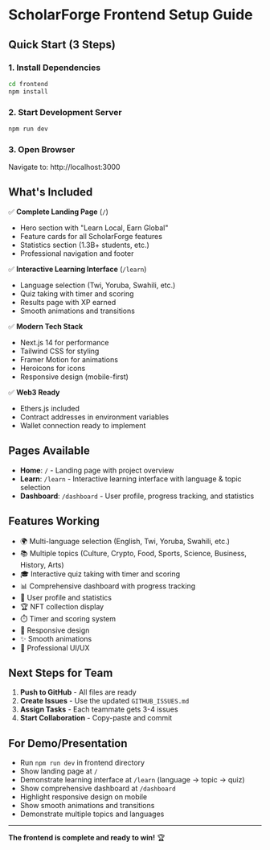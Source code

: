 # ScholarForge Frontend Setup Guide

## Quick Start (3 Steps)

### 1. Install Dependencies
```bash
cd frontend
npm install
```

### 2. Start Development Server
```bash
npm run dev
```

### 3. Open Browser
Navigate to: http://localhost:3000

## What's Included

✅ **Complete Landing Page** (`/`)
- Hero section with "Learn Local, Earn Global"
- Feature cards for all ScholarForge features
- Statistics section (1.3B+ students, etc.)
- Professional navigation and footer

✅ **Interactive Learning Interface** (`/learn`)
- Language selection (Twi, Yoruba, Swahili, etc.)
- Quiz taking with timer and scoring
- Results page with XP earned
- Smooth animations and transitions

✅ **Modern Tech Stack**
- Next.js 14 for performance
- Tailwind CSS for styling
- Framer Motion for animations
- Heroicons for icons
- Responsive design (mobile-first)

✅ **Web3 Ready**
- Ethers.js included
- Contract addresses in environment variables
- Wallet connection ready to implement

## Pages Available

- **Home**: `/` - Landing page with project overview
- **Learn**: `/learn` - Interactive learning interface with language & topic selection
- **Dashboard**: `/dashboard` - User profile, progress tracking, and statistics

## Features Working

- 🌍 Multi-language selection (English, Twi, Yoruba, Swahili, etc.)
- 📚 Multiple topics (Culture, Crypto, Food, Sports, Science, Business, History, Arts)
- 🎓 Interactive quiz taking with timer and scoring
- 📊 Comprehensive dashboard with progress tracking
- 👤 User profile and statistics
- 🏆 NFT collection display
- ⏱️ Timer and scoring system
- 📱 Responsive design
- ✨ Smooth animations
- 🎨 Professional UI/UX

## Next Steps for Team

1. **Push to GitHub** - All files are ready
2. **Create Issues** - Use the updated `GITHUB_ISSUES.md`
3. **Assign Tasks** - Each teammate gets 3-4 issues
4. **Start Collaboration** - Copy-paste and commit

## For Demo/Presentation

- Run `npm run dev` in frontend directory
- Show landing page at `/`
- Demonstrate learning interface at `/learn` (language → topic → quiz)
- Show comprehensive dashboard at `/dashboard`
- Highlight responsive design on mobile
- Show smooth animations and transitions
- Demonstrate multiple topics and languages

---

**The frontend is complete and ready to win!** 🏆
